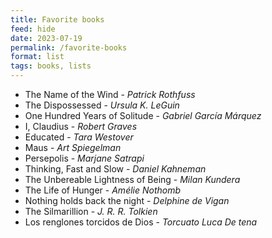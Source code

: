 ```yaml
---
title: Favorite books
feed: hide
date: 2023-07-19
permalink: /favorite-books
format: list
tags: books, lists
---
```


- The Name of the Wind - *Patrick Rothfuss*
- The Dispossessed - *Ursula K. LeGuin*
- One Hundred Years of Solitude - *Gabriel García Márquez*
- I, Claudius - *Robert Graves*
- Educated - *Tara Westover*
- Maus - *Art Spiegelman*
- Persepolis - *Marjane Satrapi*
- Thinking, Fast and Slow - *Daniel Kahneman*
- The Unbereable Lightness of Being - *Milan Kundera*
- The Life of Hunger - *Amélie Nothomb*
- Nothing holds back the night - *Delphine de Vigan*
- The Silmarillion - *J. R. R. Tolkien*
- Los renglones torcidos de Dios - *Torcuato Luca De tena*